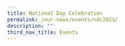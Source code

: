 ```yaml
---
title: National Day Celebration
permalink: /our-news/events/ndc2023/
description: ""
third_nav_title: Events
---
```

